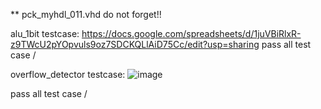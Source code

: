 ** pck_myhdl_011.vhd do not forget!!

alu_1bit testcase: https://docs.google.com/spreadsheets/d/1juVBiRlxR-z9TWcU2pYOpvuls9oz7SDCKQLlAiD75Cc/edit?usp=sharing
pass all test case /

overflow_detector testcase:
![image](https://github.com/user-attachments/assets/5a1d13ce-5192-4b53-a469-f44d73a02c92)

pass all test case /
